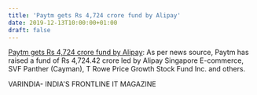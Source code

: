 ```yaml
---
title: 'Paytm gets Rs 4,724 crore fund by Alipay'
date: 2019-12-13T10:00:00+01:00
draft: false
---
```


[Paytm gets Rs 4,724 crore fund by Alipay](https://varindia.com/news/paytm-gets-rs-4724-crore-fund-by-alipay#.XfNTHXKCGhI.blogger): As per news source, Paytm has raised a fund of Rs 4,724.42 crore led by Alipay Singapore E-commerce, SVF Panther (Cayman), T Rowe Price Growth Stock Fund Inc. and others.  
  
VARINDIA- INDIA'S FRONTLINE IT MAGAZINE